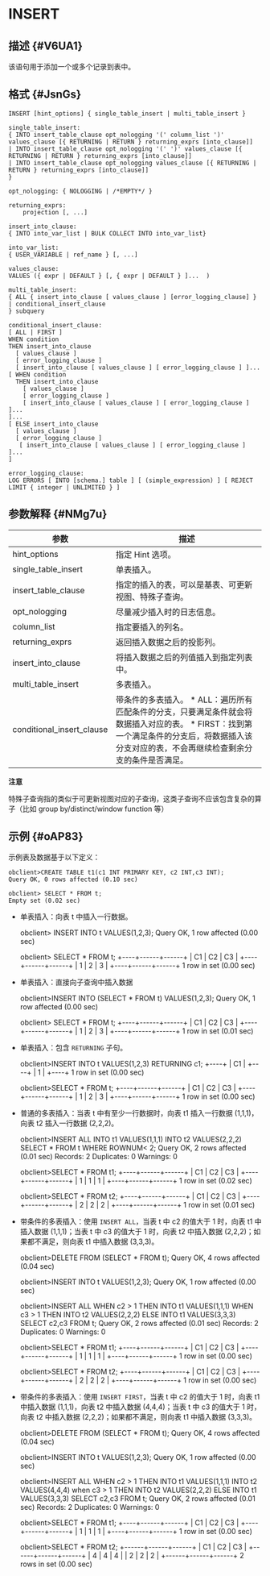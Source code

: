 INSERT 
===========================



描述 {#V6UA1}
-----------

该语句用于添加一个或多个记录到表中。

格式 {#JsnGs}
-----------

    INSERT [hint_options] { single_table_insert | multi_table_insert }
    
    single_table_insert:
    { INTO insert_table_clause opt_nologging '(' column_list ')' values_clause [{ RETURNING | RETURN } returning_exprs [into_clause]]
    | INTO insert_table_clause opt_nologging '(' ')' values_clause [{ RETURNING | RETURN } returning_exprs [into_clause]]
    | INTO insert_table_clause opt_nologging values_clause [{ RETURNING | RETURN } returning_exprs [into_clause]]
    }
    
    opt_nologging: { NOLOGGING | /*EMPTY*/ }
    
    returning_exprs:
        projection [, ...]
     
    insert_into_clause: 
    { INTO into_var_list | BULK COLLECT INTO into_var_list}
    
    into_var_list:
    { USER_VARIABLE | ref_name } [, ...]
    
    values_clause:
    VALUES ({ expr | DEFAULT } [, { expr | DEFAULT } ]...  )
    
    multi_table_insert:
    { ALL { insert_into_clause [ values_clause ] [error_logging_clause] }
    | conditional_insert_clause
    } subquery
    
    conditional_insert_clause:
    [ ALL | FIRST ]
    WHEN condition
    THEN insert_into_clause
      [ values_clause ]
      [ error_logging_clause ]
      [ insert_into_clause [ values_clause ] [ error_logging_clause ] ]...
    [ WHEN condition
      THEN insert_into_clause
        [ values_clause ]
        [ error_logging_clause ]
        [ insert_into_clause [ values_clause ] [ error_logging_clause ] ]...
    ]...
    [ ELSE insert_into_clause
      [ values_clause ]
      [ error_logging_clause ]
       [ insert_into_clause [ values_clause ] [ error_logging_clause ] ]...
    ]
    
    error_logging_clause:
    LOG ERRORS [ INTO [schema.] table ] [ (simple_expression) ] [ REJECT LIMIT { integer | UNLIMITED } ]



参数解释 {#NMg7u}
-------------



|            参数             |                                                                                                      描述                                                                                                       |
|---------------------------|---------------------------------------------------------------------------------------------------------------------------------------------------------------------------------------------------------------|
| hint_options              | 指定 Hint 选项。                                                                                                                                                                                                   |
| single_table_insert       | 单表插入。                                                                                                                                                                                                         |
| insert_table_clause       | 指定的插入的表，可以是基表、可更新视图、特殊子查询。                                                                                                                                                                                    |
| opt_nologging             | 尽量减少插入时的日志信息。                                                                                                                                                                                                 |
| column_list               | 指定要插入的列名。                                                                                                                                                                                                     |
| returning_exprs           | 返回插入数据之后的投影列。                                                                                                                                                                                                 |
| insert_into_clause        | 将插入数据之后的列值插入到指定列表中。                                                                                                                                                                                           |
| multi_table_insert        | 多表插入。                                                                                                                                                                                                         |
| conditional_insert_clause | 带条件的多表插入。 * ALL：遍历所有匹配条件的分支，只要满足条件就会将数据插入对应的表。   * FIRST：找到第一个满足条件的分支后，将数据插入该分支对应的表，不会再继续检查剩余分支的条件是否满足。    |


**注意**



特殊子查询指的类似于可更新视图对应的子查询，这类子查询不应该包含复杂的算子（比如 group by/distinct/window function 等）

示例 {#oAP83}
-----------

示例表及数据基于以下定义：

    obclient>CREATE TABLE t1(c1 INT PRIMARY KEY, c2 INT,c3 INT);
    Query OK, 0 rows affected (0.10 sec)
    
    obclient> SELECT * FROM t;
    Empty set (0.02 sec)



* 单表插入：向表 t 中插入一行数据。

  




    obclient> INSERT INTO t VALUES(1,2,3);
    Query OK, 1 row affected (0.00 sec)
    
    obclient> SELECT * FROM t;
    +----+------+------+
    | C1 | C2   | C3   |
    +----+------+------+
    |  1 |    2 |    3 |
    +----+------+------+
    1 row in set (0.00 sec)



* 单表插入：直接向子查询中插入数据

  




    obclient>INSERT INTO (SELECT * FROM t) VALUES(1,2,3);
    Query OK, 1 row affected (0.00 sec)
    
    obclient> SELECT * FROM t;
    +----+------+------+
    | C1 | C2   | C3   |
    +----+------+------+
    |  1 |    2 |    3 |
    +----+------+------+
    1 row in set (0.01 sec)



* 单表插入：包含 `RETURNING` 子句。

  




    obclient>INSERT INTO t VALUES(1,2,3) RETURNING c1;
    +----+
    | C1 |
    +----+
    |  1 |
    +----+
    1 row in set (0.00 sec)
    
    obclient>SELECT * FROM t;
    +----+------+------+
    | C1 | C2   | C3   |
    +----+------+------+
    |  1 |    2 |    3 |
    +----+------+------+
    1 row in set (0.00 sec)



* 普通的多表插入：当表 t 中有至少一行数据时，向表 t1 插入一行数据 (1,1,1)，向表 t2 插入一行数据 (2,2,2)。

  




    obclient>INSERT ALL INTO t1 VALUES(1,1,1) INTO t2 VALUES(2,2,2) SELECT * FROM t 
          WHERE ROWNUM< 2;
    Query OK, 2 rows affected (0.01 sec)
    Records: 2  Duplicates: 0  Warnings: 0
    
    obclient>SELECT * FROM t1;
    +----+------+------+
    | C1 | C2   | C3   |
    +----+------+------+
    |  1 |    1 |    1 |
    +----+------+------+
    1 row in set (0.02 sec)
    
    obclient>SELECT * FROM t2;
    +----+------+------+
    | C1 | C2   | C3   |
    +----+------+------+
    |  2 |    2 |    2 |
    +----+------+------+
    1 row in set (0.01 sec)



* 带条件的多表插入：使用 `INSERT ALL`，当表 t 中 c2 的值大于 1 时，向表 t1 中插入数据 (1,1,1)；当表 t 中 c3 的值大于 1 时，向表 t2 中插入数据 (2,2,2)；如果都不满足，则向表 t1 中插入数据 (3,3,3)。

  




    obclient>DELETE FROM (SELECT * FROM t);
    Query OK, 4 rows affected (0.04 sec)
    
    obclient>INSERT INTO t VALUES(1,2,3);
    Query OK, 1 row affected (0.00 sec)
    
    obclient>INSERT ALL
                  WHEN c2 > 1 THEN INTO t1 VALUES(1,1,1) 
                  WHEN c3 > 1 THEN INTO t2 VALUES(2,2,2) 
                  ELSE INTO t1 VALUES(3,3,3) SELECT c2,c3 FROM t;
    Query OK, 2 rows affected (0.01 sec)
    Records: 2  Duplicates: 0  Warnings: 0
    
    obclient>SELECT * FROM t1;
    +----+------+------+
    | C1 | C2   | C3   |
    +----+------+------+
    |  1 |    1 |    1 |
    +----+------+------+
    1 row in set (0.00 sec)
    
    obclient>SELECT * FROM t2;
    +----+------+------+
    | C1 | C2   | C3   |
    +----+------+------+
    |  2 |    2 |    2 |
    +----+------+------+
    1 row in set (0.00 sec)



* 带条件的多表插入：使用 `INSERT FIRST`，当表 t 中 c2 的值大于 1 时，向表 t1 中插入数据 (1,1,1)，向表 t2 中插入数据 (4,4,4)；当表 t 中 c3 的值大于 1 时，向表 t2 中插入数据 (2,2,2)；如果都不满足，则向表 t1 中插入数据 (3,3,3)。

  




    obclient>DELETE FROM (SELECT * FROM t);
    Query OK, 4 rows affected (0.04 sec)
    
    obclient>INSERT INTO t VALUES(1,2,3);
    Query OK, 1 row affected (0.00 sec)
    
    obclient>INSERT ALL 
                  WHEN c2 > 1 THEN INTO t1 VALUES(1,1,1) INTO t2 VALUES(4,4,4)
                  when c3 > 1 THEN INTO t2 VALUES(2,2,2) 
                  ELSE INTO t1 VALUES(3,3,3) SELECT c2,c3 FROM t;
    Query OK, 2 rows affected (0.01 sec)
    Records: 2  Duplicates: 0  Warnings: 0
    
    obclient>SELECT * FROM t1;
    +----+------+------+
    | C1 | C2   | C3   |
    +----+------+------+
    |  1 |    1 |    1 |
    +----+------+------+
    1 row in set (0.00 sec)
    
    obclient>SELECT * FROM t2;
    +------+------+------+
    | C1   | C2   | C3   |
    +------+------+------+
    |    4 |    4 |    4 |
    |    2 |    2 |    2 |
    +------+------+------+
    2 rows in set (0.00 sec)


